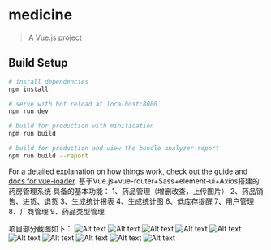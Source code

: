 # medicine

> A Vue.js project

## Build Setup

``` bash
# install dependencies
npm install

# serve with hot reload at localhost:8080
npm run dev

# build for production with minification
npm run build

# build for production and view the bundle analyzer report
npm run build --report
```

For a detailed explanation on how things work, check out the [guide](http://vuejs-templates.github.io/webpack/) and [docs for vue-loader](http://vuejs.github.io/vue-loader).
基于Vue.js+vue-router+Sass+element-ui+Axios搭建的药房管理系统
具备的基本功能：
1、药品管理（增删改查，上传图片）
2、药品销售、进货、退货
3、生成统计报表
4、生成统计图
6、低库存提醒
7、用户管理
8、厂商管理
9、药品类型管理

项目部分截图如下：
![Alt text](https://github.com/chiuwingyan/medicine/blob/master/img/login.png)
![Alt text](https://github.com/chiuwingyan/medicine/blob/master/img/1.png)
![Alt text](https://github.com/chiuwingyan/medicine/blob/master/img/2.png)
![Alt text](https://github.com/chiuwingyan/medicine/blob/master/img/3.png)
![Alt text](https://github.com/chiuwingyan/medicine/blob/master/img/4.png)
![Alt text](https://github.com/chiuwingyan/medicine/blob/master/img/5.png)
![Alt text](https://github.com/chiuwingyan/medicine/blob/master/img/6.png)
![Alt text](https://github.com/chiuwingyan/medicine/blob/master/img/7.png)
![Alt text](https://github.com/chiuwingyan/medicine/blob/master/img/8.png)
![Alt text](https://github.com/chiuwingyan/medicine/blob/master/img/9.png)
